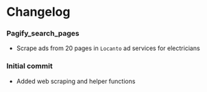 # Changelog

### Pagify_search_pages
- Scrape ads from 20 pages in `Locanto` ad services for electricians
### Initial commit
- Added web scraping and helper functions

